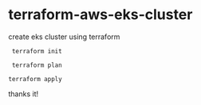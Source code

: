 # terraform-aws-eks-cluster
create eks cluster using terraform

` terraform init`
 
` terraform plan`
 
 `terraform apply`
 

 thanks it!
